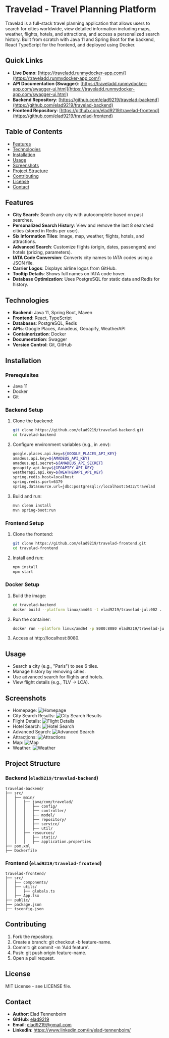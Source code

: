 # Travelad - Travel Planning Platform

Travelad is a full-stack travel planning application that allows users to search for cities worldwide, view detailed information including maps, weather, flights, hotels, and attractions, and access a personalized search history. Built from scratch with Java 11 and Spring Boot for the backend, React TypeScript for the frontend, and deployed using Docker.

## Quick Links

- **Live Demo**: [https://traveladd.runmydocker-app.com/](https://traveladd.runmydocker-app.com/)
- **API Documentation (Swagger)**: [https://traveladd.runmydocker-app.com/swagger-ui.html](https://traveladd.runmydocker-app.com/swagger-ui.html)
- **Backend Repository**: [https://github.com/elad9219/travelad-backend](https://github.com/elad9219/travelad-backend)
- **Frontend Repository**: [https://github.com/elad9219/travelad-frontend](https://github.com/elad9219/travelad-frontend)

## Table of Contents

- [Features](#features)
- [Technologies](#technologies)
- [Installation](#installation)
- [Usage](#usage)
- [Screenshots](#screenshots)
- [Project Structure](#project-structure)
- [Contributing](#contributing)
- [License](#license)
- [Contact](#contact)

## Features

- **City Search**: Search any city with autocomplete based on past searches.
- **Personalized Search History**: View and remove the last 8 searched cities (stored in Redis per user).
- **Six Information Tiles**: Image, map, weather, flights, hotels, and attractions.
- **Advanced Search**: Customize flights (origin, dates, passengers) and hotels (pricing, parameters).
- **IATA Code Conversion**: Converts city names to IATA codes using a JSON file.
- **Carrier Logos**: Displays airline logos from GitHub.
- **Tooltip Details**: Shows full names on IATA code hover.
- **Database Optimization**: Uses PostgreSQL for static data and Redis for history.

## Technologies

- **Backend**: Java 11, Spring Boot, Maven
- **Frontend**: React, TypeScript
- **Databases**: PostgreSQL, Redis
- **APIs**: Google Places, Amadeus, Geoapify, WeatherAPI
- **Containerization**: Docker
- **Documentation**: Swagger
- **Version Control**: Git, GitHub

## Installation

### Prerequisites

- Java 11
- Docker
- Git

### Backend Setup

1. Clone the backend:

   ```bash
   git clone https://github.com/elad9219/travelad-backend.git
   cd travelad-backend
   ```

2. Configure environment variables (e.g., in .env):

   ```bash
   google.places.api.key=${GOOGLE_PLACES_API_KEY}
   amadeus.api.key=${AMADEUS_API_KEY}
   amadeus.api.secret=${AMADEUS_API_SECRET}
   geoapify.api.key=${GEOAPIFY_API_KEY}
   weatherapi.api.key=${WEATHERAPI_API_KEY}
   spring.redis.host=localhost
   spring.redis.port=6379
   spring.datasource.url=jdbc:postgresql://localhost:5432/travelad
   ```

3. Build and run:
   ```bash
   mvn clean install
   mvn spring-boot:run
   ```

### Frontend Setup

1. Clone the frontend:
   ```bash
   git clone https://github.com/elad9219/travelad-frontend.git
   cd travelad-frontend
   ```
2. Install and run:

   ```bash
   npm install
   npm start
   ```

### Docker Setup

1. Build the image:
   ```bash
   cd travelad-backend
   docker build --platform linux/amd64 -t elad9219/travelad-jul:002 .
   ```
2. Run the container:
   ```bash
   docker run --platform linux/amd64 -p 8080:8080 elad9219/travelad-jul:002
   ```
3. Access at http://localhost:8080.

## Usage

- Search a city (e.g., "Paris") to see 6 tiles.
- Manage history by removing cities.
- Use advanced search for flights and hotels.
- View flight details (e.g., TLV → LCA).

## Screenshots

- Homepage: <img src="" alt="Homepage">
- City Search Results: <img src="" alt="City Search Results">
- Flight Details: <img src="" alt="Flight Details">
- Hotel Search: <img src="" alt="Hotel Search">
- Advanced Search: <img src="" alt="Advanced Search">
- Attractions: <img src="" alt="Attractions">
- Map: <img src="" alt="Map">
- Weather: <img src="" alt="Weather">

## Project Structure

### Backend (`elad9219/travelad-backend`)

```
travelad-backend/
├── src/
│   ├── main/
│   │   ├── java/com/travelad/
│   │   │   ├── config/
│   │   │   ├── controller/
│   │   │   ├── model/
│   │   │   ├── repository/
│   │   │   ├── service/
│   │   │   ├── util/
│   │   ├── resources/
│   │   │   ├── static/
│   │   │   ├── application.properties
├── pom.xml
├── Dockerfile
```

### Frontend (`elad9219/travelad-frontend`)

```
travelad-frontend/
├── src/
│   ├── components/
│   ├── utils/
│   │   ├── globals.ts
│   ├── App.tsx
├── public/
├── package.json
├── tsconfig.json
```

## Contributing

1. Fork the repository.
2. Create a branch: git checkout -b feature-name.
3. Commit: git commit -m 'Add feature'.
4. Push: git push origin feature-name.
5. Open a pull request.

## License

MIT License - see LICENSE file.

## Contact

- **Author**: Elad Tennenboim
- **GitHub**: [elad9219](https://github.com/elad9219)
- **Email**: elad9219@gmail.com
- **LinkedIn**: https://www.linkedin.com/in/elad-tennenboim/
